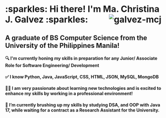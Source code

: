 <h1> :sparkles: Hi there! I'm Ma. Christina J. Galvez :sparkles: <img align="right" src="https://komarev.com/ghpvc/?username=galvez-mcj&color=blue" alt="galvez-mcj"/> </h1>
<h2> A graduate of BS Computer Science from the University of the Philippines Manila! </h2>

<!--
**galvez-mcj/galvez-mcj** is a ✨ _special_ ✨ repository because its `README.md` (this file) appears on your GitHub profile.

Here are some ideas to get you started:

- 🔭 I’m currently working on ...
- 🌱 I’m currently learning ...
- 👯 I’m looking to collaborate on ...
- 🤔 I’m looking for help with ...
- 💬 Ask me about ...
- 📫 How to reach me: ...
- 😄 Pronouns: ...
- ⚡ Fun fact: ...
-->

#### 🔍️ I'm currently honing my skills in preparation for any Junior/ Associate Role for Software Engineering/ Development


#### :white_check_mark: I know Python, Java, JavaScript, CSS, HTML, JSON, MySQL, MongoDB
#### :technologist: I am very passionate about learning new technologies and is excited to enhance my skills by working in a professional environment!


#### 🌱 I’m currently brushing up my skills by studying DSA, and OOP with Java 17, while waiting for a contract as a Research Assistant for the University. 

